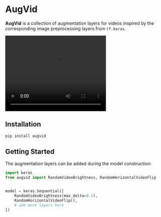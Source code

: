 # AugVid

**AugVid** is a collection of augmentation layers for videos inspired by the corresponding image preprocessing layers from `tf.keras`. 

<video loop src="https://github.com/user-attachments/assets/703b7934-4f37-4be3-8976-f38d41262bac" width="320" height="240" controls></video>

## Installation

```bash
pip install augvid
```

## Getting Started

The augmentation layers can be added during the model construction:

```python
import keras
from augvid import RandomVideoBrightness, RandomHorizontalVideoFlip


model = keras.Sequential([
    RandomVideoBrightness(max_delta=0.1),
    RandomHorizontalVideoFlip(),
    # add more layers here
])
```

